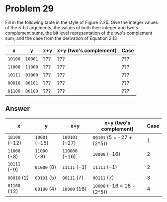 # Problem 29

Fill in the following table in the style of Figure 2.25. Give the integer values of
the 5-bit arguments, the values of both their integer and two's complement sums,
the bit level representation of the two's complement sum, and the case from the
derivation of Equation 2.13

| x       | y       | x+y | x+y (two's complement) | Case |
| ------- | ------- | --- | ---------------------- | ---- |
| `10100` | `10001` | ??? | ???                    | ???  |
| `11000` | `11000` | ??? | ???                    | ???  |
| `10111` | `01000` | ??? | ???                    | ???  |
| `00010` | `00101` | ??? | ???                    | ???  |
| `01100` | `00100` | ??? | ???                    | ???  |

## Answer

| x             | y             | x+y             | x+y (two's complement)     | Case |
| ------------- | ------------- | --------------- | -------------------------- | ---- |
| `10100` (-12) | `10001` (-15) | `100101` (-27)  | `00101` (5 = -27 + (2^5))  | 1    |
| `11000` (-8)  | `11000` (-8)  | `110000` (-16)` | `10000` (-16)              | 2    |
| `10111` (-9)  | `01000` (8)   | `11111` (-1)    | `11111` (-1)               | 2    |
| `00010` (2)   | `00101` (5)   | `00111` (7)     | `00111` (7)                | 3    |
| `01100` (12)  | `00100` (4)   | `10000` (16)    | `10000` (-16 = 16 - (2^5)) | 4    |
